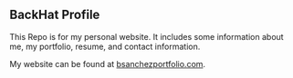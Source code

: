 ## BackHat Profile

This Repo is for my personal website. It includes some information about me, my portfolio, resume, and contact information.

My website can be found at [bsanchezportfolio.com](www.bsanchezportfolio.com).
